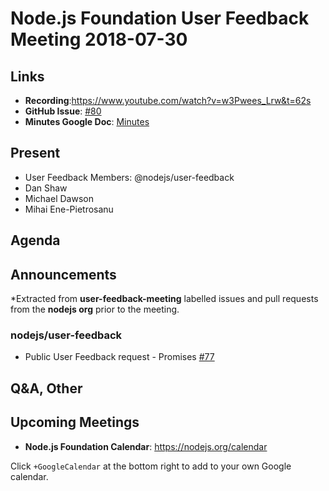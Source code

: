 # Node.js Foundation User Feedback Meeting 2018-07-30
## Links

* **Recording**:https://www.youtube.com/watch?v=w3Pwees_Lrw&t=62s
* **GitHub Issue**: [#80](https://github.com/nodejs/user-feedback/issues/80)
* **Minutes Google Doc**: [Minutes](https://docs.google.com/document/d/15uNtsP2apyU7Jza_tksp2UcXI7Ed06i90YdjVNG6xDw)

## Present

* User Feedback Members: @nodejs/user-feedback
* Dan Shaw
* Michael Dawson
* Mihai Ene-Pietrosanu




## Agenda

## Announcements

*Extracted from **user-feedback-meeting** labelled issues and pull requests from the **nodejs org** prior to the meeting.

### nodejs/user-feedback

* Public User Feedback request - Promises [#77](https://github.com/nodejs/user-feedback/issues/77)



## Q&A, Other

## Upcoming Meetings

* **Node.js Foundation Calendar**: https://nodejs.org/calendar

Click `+GoogleCalendar` at the bottom right to add to your own Google calendar.


